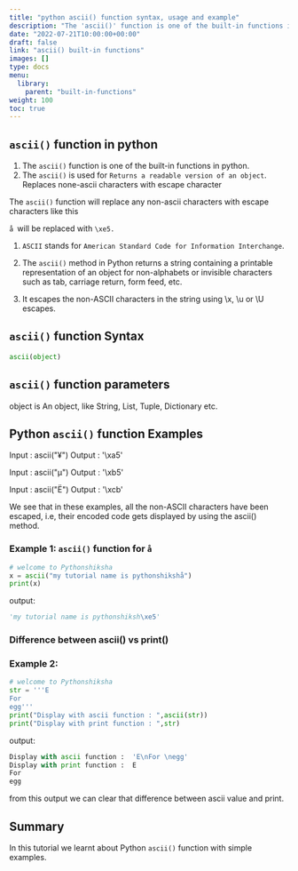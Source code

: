 ```yaml
---
title: "python ascii() function syntax, usage and example"
description: "The 'ascii()' function is one of the built-in functions in python"
date: "2022-07-21T10:00:00+00:00"
draft: false
link: "ascii() built-in functions"
images: []
type: docs
menu:
  library:
    parent: "built-in-functions"
weight: 100
toc: true
---
```


## `ascii()` function in python

1. The `ascii()` function is one of the built-in functions in python.
2. The `ascii()` is used for `Returns a readable version of an object`. Replaces none-ascii characters with escape character

The `ascii()` function will replace any non-ascii characters with escape characters like this

`å `will be replaced with `\xe5.`

1. `ASCII` stands for `American Standard Code for Information Interchange`.

2. The `ascii()` method in Python returns a string containing a printable representation of an object for non-alphabets or invisible characters such as tab, carriage return, form feed, etc. 

3. It escapes the non-ASCII characters in the string using \x, \u or \U escapes.


## `ascii()` function Syntax

```python
ascii(object)
```

## `ascii()` function parameters


object is An object, like String, List, Tuple, Dictionary etc.

## Python `ascii()` function Examples 

Input : ascii("¥")
Output : '\xa5'

Input : ascii("µ")
Output : '\xb5'

Input : ascii("Ë")
Output : '\xcb'

We see that in these examples, all the non-ASCII characters have been escaped, i.e, their encoded code gets displayed by using the ascii() method.

### Example 1: `ascii()` function for `å`

```python
# welcome to Pythonshiksha
x = ascii("my tutorial name is pythonshikshå")
print(x)
```
output:

```python
'my tutorial name is pythonshiksh\xe5'
```
### Difference between ascii() vs print()

### Example 2:

```python
# welcome to Pythonshiksha
str = '''E
For 
egg'''
print("Display with ascii function : ",ascii(str))
print("Display with print function : ",str)
```
output:

```python
Display with ascii function :  'E\nFor \negg'
Display with print function :  E
For
egg
```
from this output we can clear that difference between ascii value and print.

## Summary 
In this tutorial we learnt about Python `ascii()` function with simple examples.




